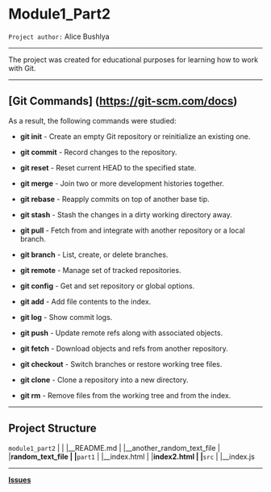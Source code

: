 # Module1_Part2
`Project author:` Alice Bushlya

---


The project was created for educational purposes for learning how to work with Git.

---

## [Git Commands] (https://git-scm.com/docs)

As a result, the following commands were studied:

* **git init** -  Create an empty Git repository or reinitialize an existing one.

* **git commit** - Record changes to the repository.

* **git reset** - Reset current HEAD to the specified state.

* **git merge** - Join two or more development histories together.

* **git rebase** - Reapply commits on top of another base tip.

* **git stash** - Stash the changes in a dirty working directory away.

* **git pull** - Fetch from and integrate with another repository or a local branch.

* **git branch** - List, create, or delete branches.

* **git remote** - Manage set of tracked repositories.

* **git config** - Get and set repository or global options.

* **git add** - Add file contents to the index.

* **git log** - Show commit logs.

* **git push** - Update remote refs along with associated objects.

* **git fetch** - Download objects and refs from another repository.

* **git checkout** - Switch branches or restore working tree files.

* **git clone** - Clone a repository into a new directory.

* **git rm** - Remove files from the working tree and from the index.

---

## Project Structure

`module1_part2`
|
|
|__README.md
|
|__another_random_text_file
|
|__random_text_file
|
|__`part1`
   |
   |__index.html
   |
   |__index2.html
   |
   |__`src`
      |
      |__index.js

---

[**Issues**](https://github.com/Alice2410/module1_part2/issues)








